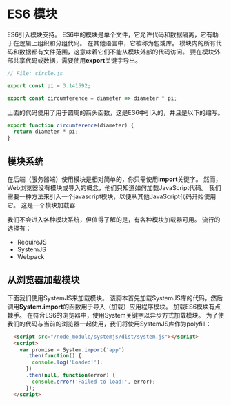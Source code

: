 # ES6 模块

ES6引入模块支持。 ES6中的模块是单个文件，它允许代码和数据隔离，它有助于在逻辑上组织和分组代码。 在其他语言中，它被称为包或库。
模块内的所有代码和数据都有文件范围，这意味着它们不能从模块外部的代码访问。 要在模块外部共享代码或数据，需要使用**export**关键字导出。

```typescript
// File: circle.js

export const pi = 3.141592;

export const circumference = diameter => diameter * pi;
```

上面的代码使用了用于圆周的箭头函数，这是ES6中引入的，并且是以下的缩写。

```javascript
export function circumference(diameter) {
  return diameter * pi;
}
```

## 模块系统

在后端（服务器端）使用模块是相对简单的，你只需使用**import**关键字。 然而，Web浏览器没有模块或导入的概念，他们只知道如何加载JavaScript代码。 我们需要一种方法来引入一个javascript模块，以便从其他JavaScript代码开始使用它。 这是一个模块加载器

我们不会进入各种模块系统，但值得了解的是，有各种模块加载器可用。 流行的选择有：

- RequireJS
- SystemJS
- Webpack

## 从浏览器加载模块

下面我们使用SystemJS来加载模块。 该脚本首先加载SystemJS库的代码，然后调用**System.import**的函数用于导入（加载）应用程序模块。
加载ES6模块有点棘手。 在符合ES6的浏览器中，使用System关键字以异步方式加载模块。 为了使我们的代码与当前的浏览器一起使用，我们将使用SystemJS库作为polyfill：

```html
  <script src="/node_module/systemjs/dist/system.js"></script>
  <script>
    var promise = System.import('app')
      .then(function() {
        console.log('Loaded!');
      })
      .then(null, function(error) {
        console.error('Failed to load:', error);
      });
  </script>
```